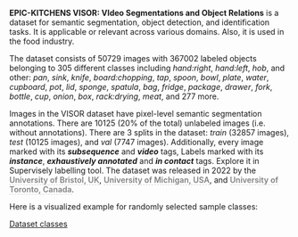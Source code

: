 **EPIC-KITCHENS VISOR: VIdeo Segmentations and Object Relations** is a dataset for semantic segmentation, object detection, and identification tasks. It is applicable or relevant across various domains. Also, it is used in the food industry. 

The dataset consists of 50729 images with 367002 labeled objects belonging to 305 different classes including *hand:right*, *hand:left*, *hob*, and other: *pan*, *sink*, *knife*, *board:chopping*, *tap*, *spoon*, *bowl*, *plate*, *water*, *cupboard*, *pot*, *lid*, *sponge*, *spatula*, *bag*, *fridge*, *package*, *drawer*, *fork*, *bottle*, *cup*, *onion*, *box*, *rack:drying*, *meat*, and 277 more.

Images in the VISOR dataset have pixel-level semantic segmentation annotations. There are 10125 (20% of the total) unlabeled images (i.e. without annotations). There are 3 splits in the dataset: *train* (32857 images), *test* (10125 images), and *val* (7747 images). Additionally, every image marked with its ***subsequence*** and ***video*** tags, Labels marked with its ***instance***, ***exhaustively annotated*** and ***in contact*** tags. Explore it in Supervisely labelling tool. The dataset was released in 2022 by the <span style="font-weight: 600; color: grey; border-bottom: 1px dashed #d3d3d3;">University of Bristol, UK</span>, <span style="font-weight: 600; color: grey; border-bottom: 1px dashed #d3d3d3;">University of Michigan, USA</span>, and <span style="font-weight: 600; color: grey; border-bottom: 1px dashed #d3d3d3;">University of Toronto, Canada</span>.

Here is a visualized example for randomly selected sample classes:

[Dataset classes](https://github.com/dataset-ninja/epic-kitchens-visor/raw/main/visualizations/classes_preview.webm)
